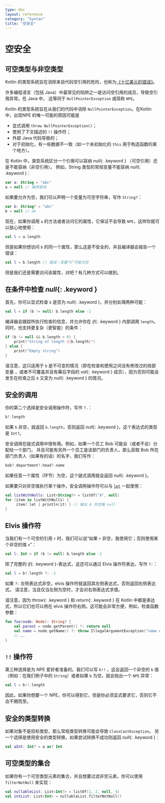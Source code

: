 ```yaml
---
type: doc
layout: reference
category: "Syntax"
title: "空安全"
---
```


# 空安全

## 可空类型与非空类型

Kotlin 的类型系统旨在消除来自代码空引用的危险，也称为[《十亿美元的错误》](http://en.wikipedia.org/wiki/Tony_Hoare#Apologies_and_retractions)。

许多编程语言（包括 Java）中最常见的陷阱之一是访问空引用的成员，导致空引用异常。在 Java 中，
这等同于 `NullPointerException` 或简称 `NPE`。

Kotlin 的类型系统旨在从我们的代码中消除 `NullPointerException`。在Kotlin中，出现NPE 的唯一可能的原因可能是

* 显式调用 `throw NullPointerException()`；
* 使用了下文描述的 `!!` 操作符；
* 外部 Java 代码导致的；
* 对于初始化，有一些数据不一致（如一个未初始化的 `this` 用于构造函数的某个地方）。

在 Kotlin 中，类型系统区分一个引用可以容纳 *null*{: .keyword } （可空引用）还是不能容纳（非空引用）。
例如，String 类型的常规变量不能容纳 *null*{: .keyword }：

``` kotlin
var a: String = "abc"
a = null // 编译错误
```

如果要允许为空，我们可以声明一个变量为可空字符串，写作 `String?`：

``` kotlin
var b: String? = "abc"
b = null // ok
```

现在，如果你调用 `a` 的方法或者访问它的属性，它保证不会导致 `NPE`，这样你就可以放心地使用：

``` kotlin
val l = a.length
```

但是如果你想访问 `b` 的同一个属性，那么这是不安全的，并且编译器会报告一个错误：

``` kotlin
val l = b.length // 错误：变量“b”可能为空
```

但是我们还是需要访问该属性，对吧？有几种方式可以做到。

## 在条件中检查 *null*{: .keyword }

首先，你可以显式检查 `b` 是否为 *null*{: .keyword }，并分别处理两种可能：

``` kotlin
val l = if (b != null) b.length else -1
```

编译器会跟踪所执行检查的信息，并允许你在 *if*{: .keyword } 内部调用 `length`。
同时，也支持更复杂（更智能）的条件：

``` kotlin
if (b != null && b.length > 0) {
    print("String of length ${b.length}")
} else {
    print("Empty string")
}
```

请注意，这只适用于 `b` 是不可变的情况（即在检查和使用之间没有修改过的局部变量
，或者不可覆盖并且有幕后字段的 *val*{: .keyword } 成员），因为否则可能会发生<!--
-->在检查之后 `b` 又变为 *null*{: .keyword } 的情况。

## 安全的调用

你的第二个选择是安全调用操作符，写作 `?.`：

``` kotlin
b?.length
```
如果 `b` 非空，就返回 `b.length`，否则返回 *null*{: .keyword }，这个表达式的类型是 `Int?`。

安全调用在链式调用中很有用。例如，如果一个员工 Bob 可能会（或者不会）分配给一个部门，
并且可能有另外一个员工是该部门的负责人，那么获取 Bob 所在部门负责人（如果有的话）的名字，我们写作：

``` kotlin
bob?.department?.head?.name
```

如果任意一个属性（环节）为空，这个链式调用就会返回 *null*{: .keyword }。

如果要只对非空值执行某个操作，安全调用操作符可以与 [`let`](https://kotlinlang.org/api/latest/jvm/stdlib/kotlin/let.html) 一起使用：

``` kotlin
val listWithNulls: List<String?> = listOf("A", null)
for (item in listWithNulls) {
     item?.let { println(it) } // 输出 A 并忽略 null
}
```

## Elvis 操作符

当我们有一个可空的引用 `r` 时，我们可以说“如果 `r` 非空，我使用它；否则使用某个非空的值 `x`”：

``` kotlin
val l: Int = if (b != null) b.length else -1
```

除了完整的 *if*{: .keyword }-表达式，这还可以通过 Elvis 操作符表达，写作 `?:`：

``` kotlin
val l = b?.length ?: -1
```

如果 `?:` 左侧表达式非空，elvis 操作符就返回其左侧表达式，否则返回右侧表达式。
请注意，当且仅当左侧为空时，才会对右侧表达式求值。

请注意，因为 *throw*{: .keyword } 和 *return*{: .keyword } 在 Kotlin 中都是表达式，所以它们也可以用在
 elvis 操作符右侧。这可能会非常方便，例如，检查函数参数：

``` kotlin
fun foo(node: Node): String? {
    val parent = node.getParent() ?: return null
    val name = node.getName() ?: throw IllegalArgumentException("name expected")
    // ……
}
```

## `!!` 操作符

第三种选择是为 NPE 爱好者准备的。我们可以写 `b!!` ，这会返回一个非空的 `b` 值
（例如：在我们例子中的 `String`）或者如果 `b` 为空，就会抛出一个 `NPE` 异常：

``` kotlin
val l = b!!.length
```

因此，如果你想要一个 NPE，你可以得到它，但是你必须显式要求它，否则它不会不期而至。

## 安全的类型转换

如果对象不是目标类型，那么常规类型转换可能会导致 `ClassCastException`。
另一个选择是使用安全的类型转换，如果尝试转换不成功则返回 *null*{: .keyword }：

``` kotlin
val aInt: Int? = a as? Int
```

## 可空类型的集合

如果你有一个可空类型元素的集合，并且想要过滤非空元素，你可以使用 `filterNotNull` 来实现：

``` kotlin
val nullableList: List<Int?> = listOf(1, 2, null, 4)
val intList: List<Int> = nullableList.filterNotNull()
```
